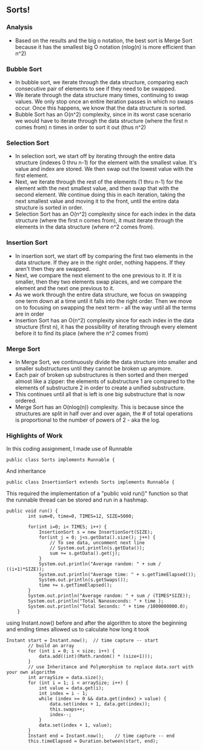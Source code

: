 ## Sorts!

### Analysis
- Based on the results and the big o notation, the best sort is Merge Sort because it has the smallest big O notation (nlog(n) is more efficient than n^2)
	
### Bubble Sort
- In bubble sort, we iterate through the data structure, comparing each consecutive pair of elements to see if they need to be swapped.
- We iterate through the data structure many times, continuing to swap values. We only stop once an entire iteration passes in which no swaps occur. Once this happens, we know that the data structure is sorted.
- Bubble Sort has an O(n^2) complexity, since in its worst case scenario we would have to iterate through the data structure (where the first n comes from) n times in order to sort it out (thus n^2)

### Selection Sort
- In selection sort, we start off by iterating through the entire data structure (indexes 0 thru n-1) for the element with the smallest value. It's value and index are stored. We then swap out the lowest value with the first element.
- Next, we iterate through the rest of the elements (1 thru n-1) for the element with the next smallest value, and then swap that with the second element. We continue doing this in each iteration, taking the next smallest value and moving it to the front, until the entire data structure is sorted in order.
- Selection Sort has an O(n^2) complexity since for each index in the data structure (where the first n comes from), it must iterate through the elements in the data structure (where n^2 comes from).
 
### Insertion Sort
- In insertion sort, we start off by comparing the first two elements in the data structure. If they are in the right order, nothing happens. If they aren't then they are swapped.
- Next, we compare the next element to the one previous to it. If it is smaller, then they two elements swap places, and we compare the element and the next one previous to it.
- As we work through the entire data structure, we focus on swapping one term down at a time until it falls into the right order. Then we move on to focusing on swapping the next term - all the way until all the terms are in order
- Insertion Sort has an O(n^2) complexity since for each index in the data structure (first n), it has the possibility of iterating through every element before it to find its place (where the n^2 comes from)

### Merge Sort
- In Merge Sort, we continuously divide the data structure into smaller and smaller substructures until they cannot be broken up anymore.
- Each pair of broken up substructures is then sorted and then merged almost like a zipper: the elements of substructure 1 are compared to the elements of substructure 2 in order to create a unified substructure.
- This continues until all that is left is one big substructure that is now ordered.
- Merge Sort has an O(nlog(n)) complexity. This is because since the structures are split in half over and over again, the # of total operations is proportional to the number of powers of 2 - aka the log.
	
### Highlights of Work

In this coding assignment, I made use of Runnable
```
public class Sorts implements Runnable {
```

And inheritance
```
public class InsertionSort extends Sorts implements Runnable {
```

This required the implementation of a "public void run()" function so that the runnable thread can be stored and run in a hashmap.
```
public void run() {
        int sum=0, time=0, TIMES=12, SIZE=5000;

        for(int i=0; i< TIMES; i++) {
            InsertionSort s = new InsertionSort(SIZE);
            for(int j = 0; j<s.getData().size(); j++) {
                // To see data, uncomment next line
                // System.out.println(s.getData());
                sum += s.getData().get(j);
            }
            System.out.println("Average random: " + sum / ((i+1)*SIZE));
            System.out.println("Average time: " + s.getTimeElapsed());
            System.out.println(s.getSwaps());
            time += s.getTimeElapsed();
        }
        System.out.println("Average random: " + sum / (TIMES*SIZE));
        System.out.println("Total Nanoseconds: " + time );
        System.out.println("Total Seconds: " + time /1000000000.0);
    }
```

using Instant.now() before and after the algorithm to store the beginning and ending times allowed us to calculate how long it took
```
Instant start = Instant.now();  // time capture -- start
        // build an array
        for (int i = 0; i < size; i++) {
            data.add((int)(Math.random() * (size+1)));
        }
        // use Inheritance and Polymorphism to replace data.sort with your own algorithm
        int arraySize = data.size();
        for (int i = 1; i < arraySize; i++) {
            int value = data.get(i);
            int index = i - 1;
            while (index >= 0 && data.get(index) > value) {
                data.set(index + 1, data.get(index));
                this.swaps++;
                index--;
            }
            data.set(index + 1, value);
        }
        Instant end = Instant.now();    // time capture -- end
        this.timeElapsed = Duration.between(start, end);
```
